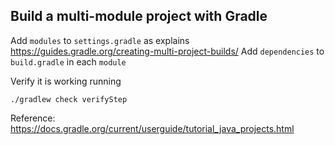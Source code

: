## Build a multi-module project with Gradle

Add `modules` to `settings.gradle` as explains https://guides.gradle.org/creating-multi-project-builds/ 
Add `dependencies` to `build.gradle` in each `module`


Verify it is working running
```
./gradlew check verifyStep
```

Reference: https://docs.gradle.org/current/userguide/tutorial_java_projects.html







